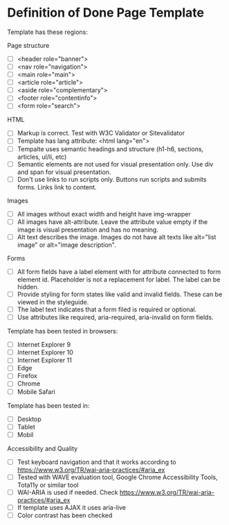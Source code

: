 # Definition of Done Page Template

Template has these regions:

Page structure

* [ ] &lt;header role="banner"&gt; 
* [ ] &lt;nav role="navigation"&gt;
* [ ] &lt;main role="main"&gt; 
* [ ] &lt;article role="article"&gt; 
* [ ] &lt;aside role="complementary"&gt; 
* [ ] &lt;footer role="contentinfo"&gt;
* [ ] &lt;form role="search"&gt;

HTML

* [ ] Markup is correct. Test with W3C Validator or Sitevalidator
* [ ] Template has lang attribute: &lt;html lang="en"&gt;
* [ ] Tempalte uses semantic headings and structure (h1-h6, sections, articles, ul/li, etc)
* [ ] Semantic elements are not used for visual presentation only. Use div and span for visual presentation.
* [ ] Don't use links to run scripts only. Buttons run scripts and submits forms. Links link to content.

Images

* [ ] All images without exact width and height have img-wrapper
* [ ] All images have alt-attribute. Leave the attribute value empty if the image is visual presentation and has no meaning.
* [ ] Alt text describes the image. Images do not have alt texts like alt="list image" or alt="image description".

Forms

* [ ] All form fields have a label element with for attribute connected to form element id. Placeholder is not a replacement for label. The label can be hidden.
* [ ] Provide styling for form states like valid and invalid fields. These can be viewed in the styleguide.
* [ ] The label text indicates that a form filed is required or optional.
* [ ] Use attributes like required, aria-required, aria-invalid on form fields.

Template has been tested in browsers:

* [ ] Internet Explorer 9
* [ ] Internet Explorer 10
* [ ] Internet Explorer 11
* [ ] Edge
* [ ] Firefox
* [ ] Chrome
* [ ] Mobile Safari

Template has been tested in: 

* [ ] Desktop
* [ ] Tablet
* [ ] Mobil

Accessibility and Quality

* [ ] Test keyboard navigation and that it works according to https://www.w3.org/TR/wai-aria-practices/#aria_ex
* [ ] Tested with WAVE evaluation tool, Google Chrome Accessibility Tools, Tota11y or similar tool
* [ ] WAI-ARIA is used if needed. Check https://www.w3.org/TR/wai-aria-practices/#aria_ex
* [ ] If template uses AJAX it uses aria-live
* [ ] Color contrast has been checked
